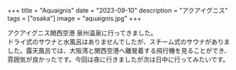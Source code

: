 +++
title =  "Aquaignis"
date =  "2023-09-10"
description = "アクアイグニス"
tags = ["osaka"]
image = "aquaignis.jpg"
+++

アクアイグニス関西空港 泉州温泉に行ってきました。  
ドライ式のサウナと水風呂はありませんでしたが、スチーム式のサウナがありました。露天風呂では、大阪湾と関西空港へ離発着する飛行機を見ることができ、雰囲気が良かったです。今回は夜に行きましたが次は日中に行ってみたいです。